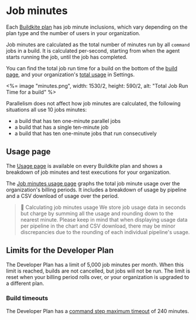 # Job minutes

Each [Buildkite plan](https://buildkite.com/pricing) has job minute inclusions, which vary depending on the plan type and the number of users in your organization.

Job minutes are calculated as the total number of minutes run by all `command` jobs in a build. It is calculated per-second, starting from when the agent starts running the job, until the job has completed.


You can find the total job run time for a build on the bottom of the [build page](/docs/pipelines#pipelines-page-walkthrough-build-page), and your organization's [total usage](#usage-page) in Settings.

<%= image "minutes.png", width: 1530/2, height: 590/2, alt: "Total Job Run Time for a build" %>

Parallelism does not affect how job minutes are calculated, the following situations all use 10 jobs minutes:

* a build that has ten one-minute parallel jobs
* a build that has a single ten-minute job
* a build that has ten one-minute jobs that run consecutively

## Usage page

The [Usage page](https://buildkite.com/organizations/~/usage) is available on every Buildkite plan and shows a breakdown of job minutes and test executions for your organization.

The [Job minutes usage page](https://buildkite.com/organizations/~/usage/job_minutes) graphs the total job minute usage over the organization's billing periods. It includes a breakdown of usage by pipeline and a CSV download of usage over the period.

>📘 Calculating job minutes usage
> We store job usage data in seconds but charge by summing all the usage and rounding down to the nearest minute. Please keep in mind that when displaying usage data per pipeline in the chart and CSV download, there may be minor discrepancies due to the rounding of each individual pipeline's usage.

## Limits for the Developer Plan

The Developer Plan has a limit of 5,000 job minutes per month. When this limit is reached, builds are not cancelled, but jobs will not be run. The limit is reset when your billing period rolls over, or your organization is upgraded to a different plan.

### Build timeouts

The Developer Plan has a [command step maximum timeout](/docs/pipelines/command-step#timeout_in_minutes) of 240 minutes.
